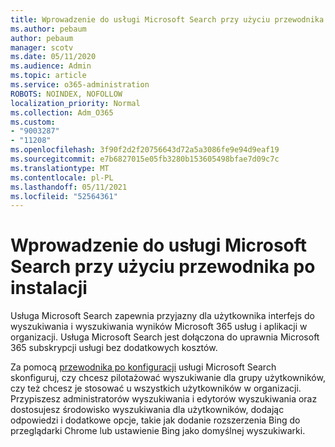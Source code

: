 ```yaml
---
title: Wprowadzenie do usługi Microsoft Search przy użyciu przewodnika po instalacji
ms.author: pebaum
author: pebaum
manager: scotv
ms.date: 05/11/2020
ms.audience: Admin
ms.topic: article
ms.service: o365-administration
ROBOTS: NOINDEX, NOFOLLOW
localization_priority: Normal
ms.collection: Adm_O365
ms.custom:
- "9003287"
- "11208"
ms.openlocfilehash: 3f90f2d2f20756643d72a5a3086fe9e94d9eaf19
ms.sourcegitcommit: e7b6827015e05fb3280b153605498bfae7d09c7c
ms.translationtype: MT
ms.contentlocale: pl-PL
ms.lasthandoff: 05/11/2021
ms.locfileid: "52564361"
---
```

# <a name="get-started-with-microsoft-search-using-the-set-up-guide"></a>Wprowadzenie do usługi Microsoft Search przy użyciu przewodnika po instalacji

Usługa Microsoft Search zapewnia przyjazny dla użytkownika interfejs do wyszukiwania i wyszukiwania wyników Microsoft 365 usług i aplikacji w organizacji. Usługa Microsoft Search jest dołączona do uprawnia Microsoft 365 subskrypcji usługi bez dodatkowych kosztów. 

Za pomocą [przewodnika po konfiguracji](https://go.microsoft.com/fwlink/?linkid=2156919) usługi Microsoft Search skonfiguruj, czy chcesz pilotażować wyszukiwanie dla grupy użytkowników, czy też chcesz je stosować u wszystkich użytkowników w organizacji. Przypiszesz administratorów wyszukiwania i edytorów wyszukiwania oraz dostosujesz środowisko wyszukiwania dla użytkowników, dodając odpowiedzi i dodatkowe opcje, takie jak dodanie rozszerzenia Bing do przeglądarki Chrome lub ustawienie Bing jako domyślnej wyszukiwarki.